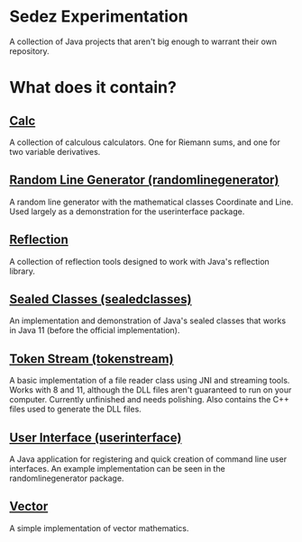 # Sedez Experimentation
A collection of Java projects that aren't big enough to warrant their own repository. 

# What does it contain? 

## [Calc](https://github.com/sedezee/SedezExperimentation/tree/master/src/calc) 
A collection of calculous calculators. One for Riemann sums, and one for two variable derivatives. 

## [Random Line Generator (randomlinegenerator)](https://github.com/sedezee/SedezExperimentation/tree/master/src/randomlinegenerator)
A random line generator with the mathematical classes Coordinate and Line. Used largely as a demonstration for the userinterface package. 

## [Reflection](https://github.com/sedezee/SedezExperimentation/tree/master/src/reflection)
A collection of reflection tools designed to work with Java's reflection library. 

## [Sealed Classes (sealedclasses)](https://github.com/sedezee/SedezExperimentation/tree/master/src/sealedclasses)
An implementation and demonstration of Java's sealed classes that works in Java 11 (before the official implementation). 

## [Token Stream (tokenstream)](https://github.com/sedezee/SedezExperimentation/tree/master/src/tokenstream)
A basic implementation of a file reader class using JNI and streaming tools. Works with 8 and 11, although the DLL files aren't guaranteed to run on your computer. Currently unfinished and needs polishing. Also contains the C++ files used to generate the DLL files. 

## [User Interface (userinterface)](https://github.com/sedezee/SedezExperimentation/tree/master/src/userinterface)
A Java application for registering and quick creation of command line user interfaces. An example implementation can be seen in the randomlinegenerator package. 

## [Vector](https://github.com/sedezee/SedezExperimentation/tree/master/src/vector) 
A simple implementation of vector mathematics. 